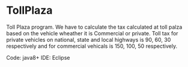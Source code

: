 # TollPlaza

Toll Plaza program. We have to calculate the tax calculated at toll palza based on the vehicle wheather it is Commercial or private. Toll tax for private vehicles on national, state and local highways is 90, 60, 30 respectively and for commercial vehicals is 150, 100, 50 respectively.

Code: java8+
IDE:  Eclipse
